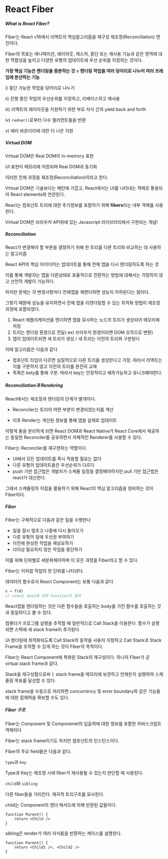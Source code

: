 # React Fiber



##### What is React Fiber?

Fiber는 React v16에서 리액트의 핵심알고리즘을 재구성 재조정(Reconciliation) 엔진이다.

Fiber의 목표는 애니메이션, 레이아웃, 제스처, 중단 또는 재사용 기능과 같은 영역에 대한 적합성을 높이고 다양한 유형의 업데이트에 우선 순위를 지정하는 것이다.



**가장 핵심 기능은 렌더링을 증분하는 것 = 렌더링 작업을 여러 덩어리로 나누어 여러 프레임에 분산하는 기능**



i) 중단 가능한 작업을 덩어리로 나누기

ii) 진행 중인 작업의 우선순위를 지정하고, 리베이스하고 재사용

iii) 리액트의 레이아웃을 지원하기 위한 부모 자식 간의 yield back and forth

iv) `redner()`로부터 다수 엘리먼트들을 반환

v) 에러 바운더리에 대한 더 나은 지원



##### Virtual DOM

Virtual DOM은 Real DOM의 in-memory 표현

UI 표현이 메모리에 저장되며 Real DOM과 동기화

이러한 전체 과정을 재조정(Reconciliation)이라고 한다.



Virtual DOM은 기술보다는 패턴에 가깝고, React에서는 UI를 나타내는 객체로 통용되어 React elements와 연관된다.



React는 컴포넌트 트리에 대한 추가정보를 포함하기 위해  **fibers**라는 내부 객체를 사용한다.

Virtual DOM은 브라우저 API위에 있는 Javascript 라이브러리에서 구현되는 개념!

 

##### Reconciliation

React가 변경해야 할 부분을 결정하기 위해 한 트리를 다른 트리와 비교하는 데 사용하는 알고리즘



React API의 핵심 아이디어는 업데이트를 통해 전체 앱을 다시 렌더링하도록 하는 것

이를 통해 개발자는 앱을 다른상태로 효율적으로 전환하는 방법에 대해서는 걱정하지 않고 선언적 개발이 가능하다.



하지만 문제는 각 변경사항마다 전체앱을 재렌더하면 성능이 저하된다는 점이다.



그렇기 때문에 성능을 유지하면서 전체 앱을 리렌더링할 수 있는 최적화 방법이 재조정 과정에 포함되었다.



1. React 애플리케이션을 렌더하면 앱을 묘사하는 노드의 트리가 생성되어 메모리에 저장
2. 트리는 렌더링 환경으로 전달( ex) 브라우저 환경이라면 DOM 조작으로 변환) 
3. 앱이 업데이트되면 새 트리가 생성 / 새 트리는 이전의 트리와 구분된다



이때 알고리즘은 다음과 같다

- 컴포넌트 타입이 다르면 실질적으로 다른 트리를 생성한다고 가정. 따라서 리액트는 이를 구분하지 않고 이전의 트리를 완전히 교체
- 목록은 kety를 통해 구분. 따라서 key는 안정적이고 예측가능하고 유니크해야한다.



##### Reconciliation과 Rendering

React에서는 재조정과 렌더링의 단계가 별개이다.

- Reconciler는 트리의 어떤 부분이 변경되었는지를 계산

- 이후 Render는 계산된 정보를 통해 앱을 실제로 업데이트



이렇게 둘을 분리하게 되면 React DOM과 React Native가 React Core에서 제공하는 동일한 Reconciler를 공유하면서 자체적인 Renderer를 사용할 수 있다.



Fiber는 Reconciler를 재구현하는 역할이다.

- UI에서 모든 업데이트를 즉시 적용할 필요는 없다
- 다른 유형의 업데이트들은 우선순위가 다르다
- push 기반 접근법은 개발자가 스케쥴 일정을 결정해야하지만 pull 기반 접근법은 react가 대신한다.



그래서 스케쥴링의 이점을 활용하기 위해 React의 핵심 알고리즘을 정비하는 것이 Fiber이다.



##### Fiber

Fiber는 구체적으로 다음과 같은 일을 수행한다

- 일을 잠시 멈추고 나중에 다시 돌아오기
- 다른 유형의 일에 우선권 부여하기
- 이전에 완성한 작업을 재상요하기
- 더이상 필요하지 않은 작업을 중단하기



이를 위해 단위별로 세분화해야하며 이 모든 과정을 Fiber라고 할 수 있다.

Fiber는 이처럼 작업의 한 단위를 나타낸다.



데이터의 함수로서 React Component는 보통 다음과 같다

```javascript
v = f(d)
// view는 data에 대한 function의 결과
```



React앱을 렌더링하는 것은 다른 함수들을 호출하는 body를 가진 함수를 호출하는 것과 동일하다고 볼 수 있다.

컴퓨터가 프로그램 실행을 추적할 때 일반적으로 Call Stack을 이용한다. 함수가 실행되면 스택에 새 stack frame이 추가된다

UI 렌더링에 최적화되도록 Call Stack의 동작을 사용자 지정하고 Call Stack과 Stack Frame을 조작할 수 있게 하는 것이 Fiber의 목적이다.



Fiber는 React Component에 특화된 Stack의 재구성이다. 하나의 Fiber가 곧 virtual stack frame과 같다.

Stack을 재구성함으로써ㅓ stack frame을 메모리에 보관하고 언제든지 실행하여 스케줄링 목표를 달성할 수 있다.

stack frame을 수동으로 처리하면 concurrency 및 error boundary와 같은 기능들에 대한 잠재력을 확보할 수도 있다.



##### Fiber 구조



Fiber는 Component 및 Componenet의 입출력에 대한 정보를 포함한 자바스크립트 객체이다

Fiber는 stack frame이기도 하지만 컴포넌트의 인스턴스이다.



Fiber의 주요 field들은 다음과 같다.



`type`과 `key`

Type과 Key는 재조정 시에 fiber가 재사용될 수 있는지 판단할 때 사용된다.



`child`와 `sibling`

다른 fiber들을 가리킨다. 재귀적 트리구조를 묘사한다.

child는 Component의 렌더 메서드에 의해 반환된 값들이다.

```react
function Parent() {
    return <Child />
}
```



sibling은 render가 여러 자식들을 반환하는 케이스를 설명한다.

```react
function Parent() {
    return <Child1 />, <Child2 />
}
```





